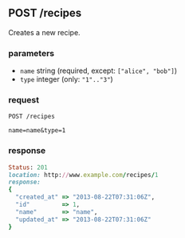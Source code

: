 ## POST /recipes
Creates a new recipe.

### parameters
* `name` string (required, except: `["alice", "bob"]`)
* `type` integer (only: `"1".."3"`)

### request
```
POST /recipes
```

```
name=name&type=1
```

### response
```ruby
Status: 201
location: http://www.example.com/recipes/1
response: 
{
  "created_at" => "2013-08-22T07:31:06Z",
  "id"         => 1,
  "name"       => "name",
  "updated_at" => "2013-08-22T07:31:06Z"
}
```
